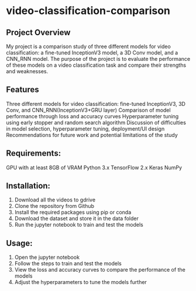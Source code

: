 # video-classification-comparison

## Project Overview
My project is a comparison study of three different models for video classification: a fine-tuned InceptionV3 model, a 3D Conv model, and a CNN_RNN model. The purpose of the project is to evaluate the performance of these models on a video classification task and compare their strengths and weaknesses.

## Features
Three different models for video classification: fine-tuned InceptionV3, 3D Conv, and CNN_RNN(InceptionV3+GRU layer)
Comparison of model performance through loss and accuracy curves
Hyperparameter tuning using early stopper and random search algorithm
Discussion of difficulties in model selection, hyperparameter tuning, deployment/UI design
Recommendations for future work and potential limitations of the study

## Requirements:
GPU with at least 8GB of VRAM
Python 3.x
TensorFlow 2.x
Keras
NumPy

## Installation:
1. Download all the videos to gdrive
2. Clone the repository from Github
3. Install the required packages using pip or conda
4. Download the dataset and store it in the data folder
5. Run the jupyter notebook to train and test the models

## Usage:
1. Open the jupyter notebook
2. Follow the steps to train and test the models
3. View the loss and accuracy curves to compare the performance of the models
4. Adjust the hyperparameters to tune the models further
